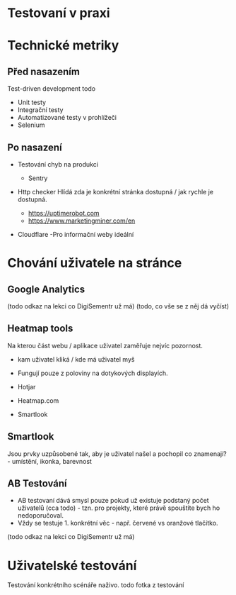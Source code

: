 # Testovaní v praxi


# Technické metriky

## Před nasazením

Test-driven development
todo 

- Unit testy
- Integrační testy
- Automatizované testy v prohlížeči
 - Selenium


## Po nasazení

- Testování chyb na produkci
    - Sentry
- Http checker
    Hlídá zda je konkrétní stránka dostupná / jak rychle je dostupná.
    - https://uptimerobot.com
    - https://www.marketingminer.com/en


- Cloudflare
    -Pro informační weby ideální


# Chování uživatele na stránce


## Google Analytics

(todo odkaz na lekci co DigiSementr už má)
(todo, co vše se z něj dá vyčíst)


## Heatmap tools

Na kterou část webu / aplikace uživatel zaměřuje nejvíc pozornost.
- kam uživatel kliká / kde má uživatel myš

- Fungují pouze z poloviny na dotykových displayích.

- Hotjar
- Heatmap.com
- Smartlook


## Smartlook

Jsou prvky uzpůsobené tak, aby je uživatel našel a pochopil co znamenají?
    - umístění, ikonka, barevnost



## AB Testování

- AB testovaní dává smysl pouze pokud už existuje podstaný počet uživatelů (cca todo) - tzn. pro projekty, které právě spouštíte bych ho nedoporučoval.
- Vždy se testuje 1. konkrétní věc - např. červené vs oranžové tlačítko.

(todo odkaz na lekci co DigiSementr už má)



# Uživatelské testování

Testování konkrétního scénáře naživo.
todo fotka z testování

